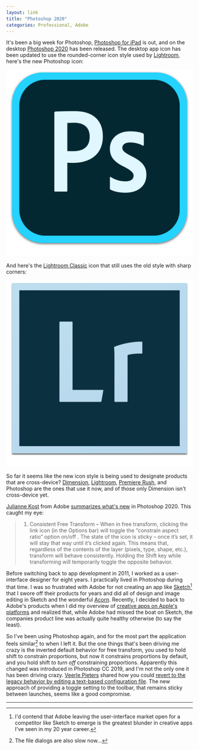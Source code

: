 ```yaml
---
layout: link
title: "Photoshop 2020"
categories: Professional, Adobe
---
```


It's been a big week for Photoshop, [Photoshop for iPad](https://apps.apple.com/us/app/adobe-photoshop/id1457771281) is out, and on the desktop [Photoshop 2020](https://www.adobe.com/products/photoshop.html) has been released. The desktop app icon has been updated to use the rounded-corner icon style used by [Lightroom](https://www.adobe.com/products/photoshop-lightroom.html), here's the new Photoshop icon:

![Photoshop Icon](/assets/2019-11-07-photoshop-icon.png)

And here's the [Lightroom Classic](https://www.adobe.com/products/photoshop-lightroom-classic.html) icon that still uses the old style with sharp corners:

![Lightroom Icon](/assets/2019-11-07-lightroom-icon.png)

So far it seems like the new icon style is being used to designate products that are cross-device? [Dimension](https://www.adobe.com/products/dimension.html), [Lightroom](https://www.adobe.com/products/photoshop-lightroom.html), [Premiere Rush](https://www.adobe.com/products/premiere-rush.html), and Photoshop are the ones that use it now, and of those only Dimension isn't cross-device yet.

[Julianne Kost](https://twitter.com/julieannekost) from Adobe [summarizes what's new](http://blogs.adobe.com/jkost/2019/11/adobe-announces-updates-and-new-features-for-photoshop.html) in Photoshop 2020. This caught my eye:

> 1) Consistent Free Transform – When in free transform, clicking the link icon (in the Options bar) will toggle the  “constrain aspect ratio” option on/off . The state of the icon is sticky – once it’s set, it will stay that way until it’s clicked again. This means that, regardless of the contents of the layer (pixels, type, shape, etc.), transform will behave consistently. Holding the Shift key while transforming will temporarily toggle the opposite behavior.

Before switching back to app development in 2011, I worked as a user-interface designer for eight years. I practically lived in Photoshop during that time. I was so frustrated with Adobe for not creating an app like [Sketch](https://www.sketch.com/)[^missingtheboatonsketch] that I swore off their products for years and did all of design and image editing in Sketch and the wonderful [Acorn](https://flyingmeat.com/acorn/). Recently, I decided to back to Adobe's products when I did my overview of [creative apps on Apple's platforms](https://blog.robenkleene.com/2019/08/07/apples-app-stores-have-failed-creative-apps/) and realized that, while Adobe had missed the boat on Sketch, the companies product line was actually quite healthy otherwise (to say the least).

So I've been using Photoshop again, and for the most part the application feels similar[^photoshopslowdialogs] to when I left it. But the one things that's been driving me crazy is the inverted default behavior for free transform, you used to hold shift to constrain proportions, but now it constrains proportions by default, and you hold shift *to turn off* constraining proportions. Apparently this changed was introduced in Photoshop CC 2019, and I'm not the only one it has been driving crazy. [Veerle Pieters](https://twitter.com/vpieters) shared how you could [revert to the legacy behavior by editing a text-based configuration file](https://veerle.duoh.com/design/get-back-to-the-legacy-transform-behavior-in-photoshop-cc2019). The new approach of providing a toggle setting to the toolbar, that remains sticky between launches, seems like a good compromise.

* * *

[^missingtheboatonsketch]: I'd contend that Adobe leaving the user-interface market open for a competitor like Sketch to emerge is the greatest blunder in creative apps I've seen in my 20 year career.
[^photoshopslowdialogs]: The file dialogs are also slow now...

